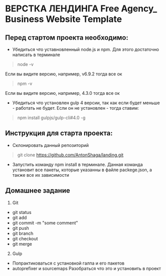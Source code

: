# ВЕРСТКA ЛЕНДИНГА  Free Agency_ Business Website Template

## Перед стартом проекта необходимо:

* Убедиться что уставновленный node.js и npm. Для этого достаточно написать в терминале
> node -v

Если вы видите версию, например, v6.9.2 тогда все ок

> npm -v

Если вы видите версию, например, 4.3.0 тогда все ок

* Убедиться что установлен gulp 4 версии, так как если будет меньше - работать не будет. 
Если он не установлен - тогда ставим:

> npm install gulpjs/gulp-cli#4.0 -g

## Инструкция для старта проекта:
* Склонировать данный репозиторий
> git clone https://github.com/AntonShaga/landing.git 

* Запустить команду npm install в терминале. Данная команда установит все пакеты, которые указанны в файле 
packege.json, а также все их зависимости


## Домашнее задание
1. Git
- git status
- git add
- git commit -m "some comment"
- git push
- git branch
- git checkout
- git merge

2. Gulp
- Попрактиковаться с установкой галпа и его пакетов
- autoprefixer и sourcemaps Разобраться что это и установить в проект
